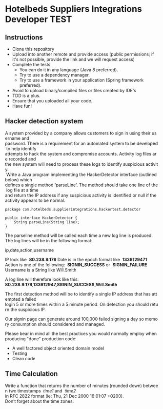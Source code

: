 # Hotelbeds Suppliers Integrations Developer TEST

## Instructions
* Clone this repository
* Upload into another remote and provide access (public permissions; if it's not possible, provide the link and we will request access)
* Complete the tests
  * You can do it in any language (Java 8 preferred).
  * Try to use a dependency manager.
  * Try to use a framework in your application (Spring framework preferred).
* Avoid to upload binary/compiled files or files created by IDE's
* TDD is a plus.
* Ensure that you uploaded all your code.
* Have fun!

## Hacker detection system
A system provided by a company allows customers to sign in using their username and
password. There is a requirement for an automated system to be developed to help identify
attempts to hack the system and compromise accounts. Activity log files are recorded and
the new system will need to process these logs to identify suspicious activity.
 Write a Java program implementing the HackerDetector interface (outlined below) which
defines a single method 'parseLine'. The method should take one line of the log file at a time
and return the IP address if any suspicious activity is identified or null if the activity appears to
be normal.

```
package com.hotelbeds.supplierintegrations.hackertest.detector
```
```
public interface HackerDetector {
    String parseLine(String line);
}
```
The parseline method will be called each time a new log line is produced.
The log lines will be in the following format:

ip,date,action,username

IP look like  **80.238.9.179**
Date is in the epoch format like  **1336129471**
Action is one of the following:  **SIGNIN_SUCCESS** or  **SIGNIN_FAILURE**
Username is a String like Will.Smith

A log line will therefore look like this:
**80.238.9.179,133612947,SIGNIN_SUCCESS,Will.Smith**

The first detection method will be to identify a single IP address that has attempted a failed
login 5 or more times within a 5 minute period. On detection you should return the suspicious
IP.

Our signin page can generate around 100,000 failed signing a day so memory consumption
should considered and managed.

Please bear in mind all the best practices you would normally employ when producing "done"
production code:

* A well factored object oriented domain model
* Testing
* Clean code


## Time Calculation
Write a function that returns the number of minutes (rounded down) between two
timestamps  _time1_ and  _time2_ in RFC 2822 format (ie: Thu, 21 Dec 2000 16:01:07 +0200).
Don’t forget about the time zones.
